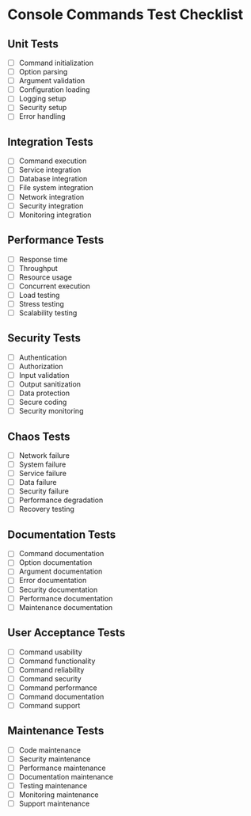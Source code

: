 # Console Commands Test Checklist

## Unit Tests
- [ ] Command initialization
- [ ] Option parsing
- [ ] Argument validation
- [ ] Configuration loading
- [ ] Logging setup
- [ ] Security setup
- [ ] Error handling

## Integration Tests
- [ ] Command execution
- [ ] Service integration
- [ ] Database integration
- [ ] File system integration
- [ ] Network integration
- [ ] Security integration
- [ ] Monitoring integration

## Performance Tests
- [ ] Response time
- [ ] Throughput
- [ ] Resource usage
- [ ] Concurrent execution
- [ ] Load testing
- [ ] Stress testing
- [ ] Scalability testing

## Security Tests
- [ ] Authentication
- [ ] Authorization
- [ ] Input validation
- [ ] Output sanitization
- [ ] Data protection
- [ ] Secure coding
- [ ] Security monitoring

## Chaos Tests
- [ ] Network failure
- [ ] System failure
- [ ] Service failure
- [ ] Data failure
- [ ] Security failure
- [ ] Performance degradation
- [ ] Recovery testing

## Documentation Tests
- [ ] Command documentation
- [ ] Option documentation
- [ ] Argument documentation
- [ ] Error documentation
- [ ] Security documentation
- [ ] Performance documentation
- [ ] Maintenance documentation

## User Acceptance Tests
- [ ] Command usability
- [ ] Command functionality
- [ ] Command reliability
- [ ] Command security
- [ ] Command performance
- [ ] Command documentation
- [ ] Command support

## Maintenance Tests
- [ ] Code maintenance
- [ ] Security maintenance
- [ ] Performance maintenance
- [ ] Documentation maintenance
- [ ] Testing maintenance
- [ ] Monitoring maintenance
- [ ] Support maintenance 